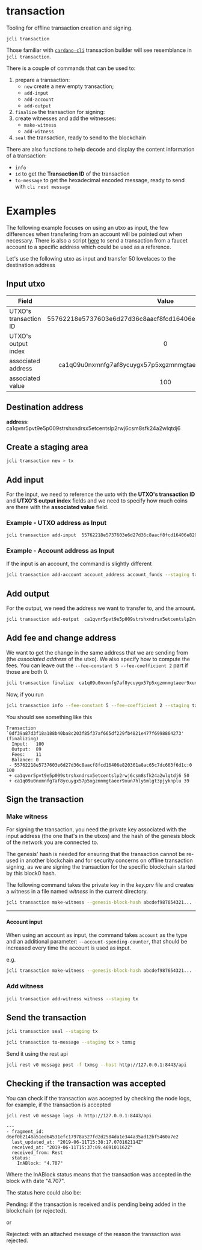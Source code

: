 # transaction

Tooling for offline transaction creation and signing.

```
jcli transaction
```

Those familiar with [`cardano-cli`](http://github.com/input-output-hk/cardano-cli)
transaction builder will see resemblance in `jcli transaction`.

There is a couple of commands that can be used to:

1. prepare a transaction:
    - `new` create a new empty transaction;
    - `add-input`
    - `add-account`
    - `add-output`
2. `finalize` the transaction for signing:
3. create witnesses and add the witnesses:
    - `make-witness`
    - `add-witness`
4. `seal` the transaction, ready to send to the blockchain

There are also functions to help decode and display the
content information of a transaction:

* `info`
* `id` to get the **Transaction ID** of the transaction
* `to-message` to get the hexadecimal encoded message, ready to send with `cli rest message`


# Examples

The following example focuses on using an utxo as input, the few differences when transfering from an account will be pointed out when necessary.
There is also a script [here](https://github.com/input-output-hk/jormungandr/blob/master/scripts/send-transaction) to send a transaction from a faucet account to a specific address which could be used as a reference.

Let's use the following utxo as input and transfer 50 lovelaces to the destination address

## Input utxo

| Field                     | Value        |
| ------------------------- |:------------:|
| UTXO's transaction ID     | 55762218e5737603e6d27d36c8aacf8fcd16406e820361a8ac65c7dc663f6d1c| 
| UTXO's output index       | 0     | 
| associated address        |  ca1q09u0nxmnfg7af8ycuygx57p5xgzmnmgtaeer9xun7hly6mlgt3pjyknplu    | 
| associated value          | 100             |

## Destination address

**address**: ca1qvnr5pvt9e5p009strshxndrsx5etcentslp2rwj6csm8sfk24a2wlqtdj6

## Create a staging area

```sh
jcli transaction new > tx
```

## Add input

For the input, we need to reference the uxto with the **UTXO's transaction ID** and **UTXO'S output index** fields and we need to specify how much coins are there with the **associated value** field.

### Example - UTXO address as Input

```sh
jcli transaction add-input  55762218e5737603e6d27d36c8aacf8fcd16406e820361a8ac65c7dc663f6d1c 0 100 --staging tx
```

### Example - Account address as Input

If the input is an account, the command is slightly different

```sh
jcli transaction add-account account_address account_funds --staging tx
```

## Add output

For the output, we need the address we want to transfer to, and the amount.

```sh
jcli transaction add-output  ca1qvnr5pvt9e5p009strshxndrsx5etcentslp2rwj6csm8sfk24a2wlqtdj6 50 --staging tx
```

## Add fee and change address

We want to get the change in the same address that we are sending from (the *associated address* of the utxo). We also specify how to compute the fees.
You can leave out the `--fee-constant 5 --fee-coefficient 2` part if those are both 0.

```sh
jcli transaction finalize  ca1q09u0nxmnfg7af8ycuygx57p5xgzmnmgtaeer9xun7hly6mlgt3pjyknplu --fee-constant 5 --fee-coefficient 2 --staging tx
```

Now, if you run

```sh
jcli transaction info --fee-constant 5 --fee-coefficient 2 --staging tx
```

You should see something like this

```plaintext
Transaction `0df39a87d3f18a188b40ba8c203f85f37af665df229fb4821e477f6998864273' (finalizing)
  Input:   100
  Output:  89
  Fees:    11
  Balance: 0
 - 55762218e5737603e6d27d36c8aacf8fcd16406e820361a8ac65c7dc663f6d1c:0 100
 + ca1qvnr5pvt9e5p009strshxndrsx5etcentslp2rwj6csm8sfk24a2wlqtdj6 50
 + ca1q09u0nxmnfg7af8ycuygx57p5xgzmnmgtaeer9xun7hly6mlgt3pjyknplu 39
```

## Sign the transaction

### Make witness

For signing the transaction, you need the private key associated with the input address (the one that's in the utxos) and the hash of the genesis block of the network you are connected to.

The genesis' hash is needed for ensuring that the transaction cannot be re-used in another blockchain and for security concerns on offline transaction signing, as we are signing the transaction for the specific blockchain started by this block0 hash.

The following command takes the private key in the *key.prv* file and creates a witness in a file named *witness* in the current directory. 

```sh
jcli transaction make-witness --genesis-block-hash abcdef987654321... --type utxo txid witness key.prv
```

---
#### Account input

When using an account as input, the command takes `account` as the type and an additional parameter: `--account-spending-counter`, that should be increased every time the account is used as input.

e.g.

```sh
jcli transaction make-witness --genesis-block-hash abcdef987654321... --type account --account-spending-counter 0 witness key.prv
```

### Add witness

```sh
jcli transaction add-witness witness --staging tx
```

## Send the transaction

```sh
jcli transaction seal --staging tx
```

```sh
jcli transaction to-message --staging tx > txmsg
```

Send it using the rest api

```sh
jcli rest v0 message post -f txmsg --host http://127.0.0.1:8443/api
```

## Checking if the transaction was accepted

You can check if the transaction was accepted by checking the node logs, for example, if the transaction is accepted 

`jcli rest v0 message logs -h http://127.0.0.1:8443/api`

```plaintext
---
- fragment_id: d6ef0b2148a51ed64531efc17978a527fd2d2584da1e344a35ad12bf5460a7e2
  last_updated_at: "2019-06-11T15:38:17.070162114Z"
  received_at: "2019-06-11T15:37:09.469101162Z"
  received_from: Rest
  status:
    InABlock: "4.707"
```

Where the InABlock status means that the transaction was accepted in the block with date "4.707".

The status here could also be: 

Pending: if the transaction is received and is pending being added in the blockchain (or rejected).

or

Rejected: with an attached message of the reason the transaction was rejected. 
